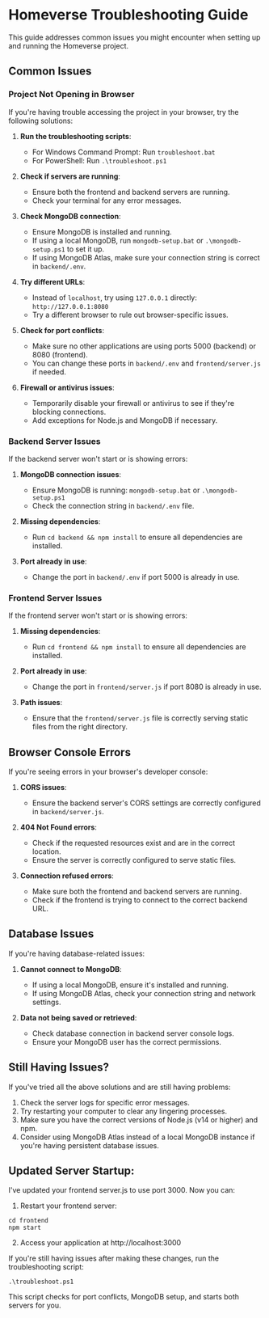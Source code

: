 # Homeverse Troubleshooting Guide

This guide addresses common issues you might encounter when setting up and running the Homeverse project.

## Common Issues

### Project Not Opening in Browser

If you're having trouble accessing the project in your browser, try the following solutions:

1. **Run the troubleshooting scripts**:
   - For Windows Command Prompt: Run `troubleshoot.bat`
   - For PowerShell: Run `.\troubleshoot.ps1`

2. **Check if servers are running**:
   - Ensure both the frontend and backend servers are running.
   - Check your terminal for any error messages.

3. **Check MongoDB connection**:
   - Ensure MongoDB is installed and running.
   - If using a local MongoDB, run `mongodb-setup.bat` or `.\mongodb-setup.ps1` to set it up.
   - If using MongoDB Atlas, make sure your connection string is correct in `backend/.env`.

4. **Try different URLs**:
   - Instead of `localhost`, try using `127.0.0.1` directly: `http://127.0.0.1:8080`
   - Try a different browser to rule out browser-specific issues.

5. **Check for port conflicts**:
   - Make sure no other applications are using ports 5000 (backend) or 8080 (frontend).
   - You can change these ports in `backend/.env` and `frontend/server.js` if needed.

6. **Firewall or antivirus issues**:
   - Temporarily disable your firewall or antivirus to see if they're blocking connections.
   - Add exceptions for Node.js and MongoDB if necessary.

### Backend Server Issues

If the backend server won't start or is showing errors:

1. **MongoDB connection issues**:
   - Ensure MongoDB is running: `mongodb-setup.bat` or `.\mongodb-setup.ps1`
   - Check the connection string in `backend/.env` file.

2. **Missing dependencies**:
   - Run `cd backend && npm install` to ensure all dependencies are installed.

3. **Port already in use**:
   - Change the port in `backend/.env` if port 5000 is already in use.

### Frontend Server Issues

If the frontend server won't start or is showing errors:

1. **Missing dependencies**:
   - Run `cd frontend && npm install` to ensure all dependencies are installed.

2. **Port already in use**:
   - Change the port in `frontend/server.js` if port 8080 is already in use.

3. **Path issues**:
   - Ensure that the `frontend/server.js` file is correctly serving static files from the right directory.

## Browser Console Errors

If you're seeing errors in your browser's developer console:

1. **CORS issues**:
   - Ensure the backend server's CORS settings are correctly configured in `backend/server.js`.

2. **404 Not Found errors**:
   - Check if the requested resources exist and are in the correct location.
   - Ensure the server is correctly configured to serve static files.

3. **Connection refused errors**:
   - Make sure both the frontend and backend servers are running.
   - Check if the frontend is trying to connect to the correct backend URL.

## Database Issues

If you're having database-related issues:

1. **Cannot connect to MongoDB**:
   - If using a local MongoDB, ensure it's installed and running.
   - If using MongoDB Atlas, check your connection string and network settings.

2. **Data not being saved or retrieved**:
   - Check database connection in backend server console logs.
   - Ensure your MongoDB user has the correct permissions.

## Still Having Issues?

If you've tried all the above solutions and are still having problems:

1. Check the server logs for specific error messages.
2. Try restarting your computer to clear any lingering processes.
3. Make sure you have the correct versions of Node.js (v14 or higher) and npm.
4. Consider using MongoDB Atlas instead of a local MongoDB instance if you're having persistent database issues.

## Updated Server Startup:

I've updated your frontend server.js to use port 3000. Now you can:

1. Restart your frontend server:
```
cd frontend
npm start
```

2. Access your application at http://localhost:3000

If you're still having issues after making these changes, run the troubleshooting script:
```
.\troubleshoot.ps1
```

This script checks for port conflicts, MongoDB setup, and starts both servers for you. 